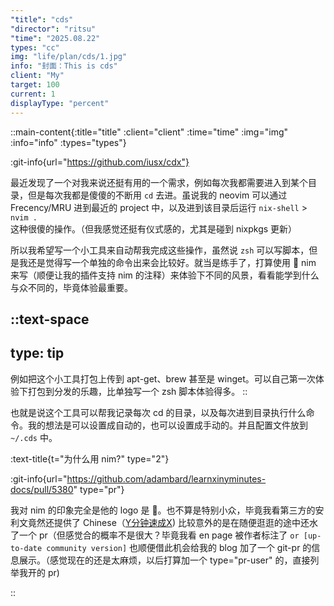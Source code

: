 ```yaml
---
"title": "cds"
"director": "ritsu"
"time": "2025.08.22"
types: "cc"
img: "life/plan/cds/1.jpg"
info: "封面：This is cds"
client: "My"
target: 100
current: 1
displayType: "percent"
---
```


::main-content{:title="title" :client="client" :time="time" :img="img" :info="info" :types="types"}

:git-info{url="https://github.com/iusx/cdx"}

最近发现了一个对我来说还挺有用的一个需求，例如每次我都需要进入到某个目录，但是每次我都是傻傻的不断用 `cd` 去进。虽说我的 neovim 可以通过 Frecency/MRU 进到最近的 project 中，以及进到该目录后运行 `nix-shell` > `nvim .` 这种很傻的操作。（但我感觉还挺有仪式感的，尤其是碰到 nixpkgs 更新）

所以我希望写一个小工具来自动帮我完成这些操作，虽然说 `zsh` 可以写脚本，但是我还是觉得写一个单独的命令出来会比较好。就当是练手了，打算使用 👑 nim 来写（顺便让我的插件支持 nim 的注释）来体验下不同的风景，看看能学到什么与众不同的，毕竟体验最重要。


::text-space
---
type: tip
---
例如把这个小工具打包上传到 apt-get、brew 甚至是 winget。可以自己第一次体验下打包到分发的乐趣，比单独写一个 zsh 脚本体验得多。
::

也就是说这个工具可以帮我记录每次 cd 的目录，以及每次进到目录执行什么命令。我的想法是可以设置成自动的，也可以设置成手动的。并且配置文件放到 `~/.cds` 中。


:text-title{t="为什么用 nim?" type="2"}

:git-info{url="https://github.com/adambard/learnxinyminutes-docs/pull/5380" type="pr"}

我对 nim 的印象完全是他的 logo 是 👑。也不算是特别小众，毕竟我看第三方的安利文竟然还提供了 Chinese（[Y分钟速成X](https://learnxinyminutes.com/zh-cn/nim/)) 比较意外的是在随便逛逛的途中还水了一个 pr（但感觉合的概率不是很大？毕竟我看 en page 被作者标注了 `or [up-to-date community version]` 也顺便借此机会给我的 blog 加了一个 git-pr 的信息展示。（感觉现在的还是太麻烦，以后打算加一个 type="pr-user" 的，直接列举我开的 pr)



::

